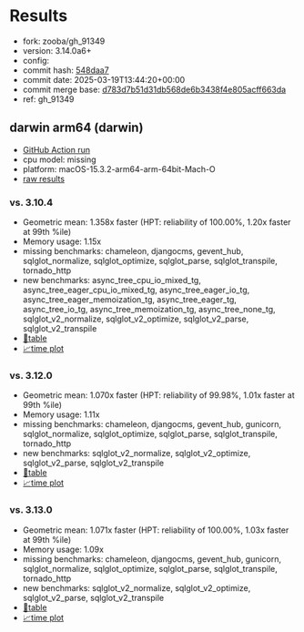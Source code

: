 # Results

- fork: zooba/gh_91349
- version: 3.14.0a6+
- config: 
- commit hash: [548daa7](https://github.com/zooba/cpython/commit/548daa7)
- commit date: 2025-03-19T13:44:20+00:00
- commit merge base: [d783d7b51d31db568de6b3438f4e805acff663da](https://github.com/python/cpython/commit/d783d7b51d31db568de6b3438f4e805acff663da)
- ref: gh_91349

## darwin arm64 (darwin)

- [GitHub Action run](https://github.com/faster-cpython/benchmarking/actions/runs/13948931188)
- cpu model: missing
- platform: macOS-15.3.2-arm64-arm-64bit-Mach-O
- [raw results](bm-20250319-darwin-arm64-zooba-gh_91349-3.14.0a6%2B-548daa7.json)

### vs. 3.10.4

- Geometric mean: 1.358x faster (HPT: reliability of 100.00%, 1.20x faster at 99th %ile)
- Memory usage: 1.15x
- missing benchmarks: chameleon, djangocms, gevent_hub, sqlglot_normalize, sqlglot_optimize, sqlglot_parse, sqlglot_transpile, tornado_http
- new benchmarks: async_tree_cpu_io_mixed_tg, async_tree_eager_cpu_io_mixed_tg, async_tree_eager_io_tg, async_tree_eager_memoization_tg, async_tree_eager_tg, async_tree_io_tg, async_tree_memoization_tg, async_tree_none_tg, sqlglot_v2_normalize, sqlglot_v2_optimize, sqlglot_v2_parse, sqlglot_v2_transpile
- [📄table](bm-20250319-darwin-arm64-zooba-gh_91349-3.14.0a6%2B-548daa7-vs-3.10.4.md)
- [📈time plot](bm-20250319-darwin-arm64-zooba-gh_91349-3.14.0a6%2B-548daa7-vs-3.10.4.svg)

### vs. 3.12.0

- Geometric mean: 1.070x faster (HPT: reliability of 99.98%, 1.01x faster at 99th %ile)
- Memory usage: 1.11x
- missing benchmarks: chameleon, djangocms, gevent_hub, gunicorn, sqlglot_normalize, sqlglot_optimize, sqlglot_parse, sqlglot_transpile, tornado_http
- new benchmarks: sqlglot_v2_normalize, sqlglot_v2_optimize, sqlglot_v2_parse, sqlglot_v2_transpile
- [📄table](bm-20250319-darwin-arm64-zooba-gh_91349-3.14.0a6%2B-548daa7-vs-3.12.0.md)
- [📈time plot](bm-20250319-darwin-arm64-zooba-gh_91349-3.14.0a6%2B-548daa7-vs-3.12.0.svg)

### vs. 3.13.0

- Geometric mean: 1.071x faster (HPT: reliability of 100.00%, 1.03x faster at 99th %ile)
- Memory usage: 1.09x
- missing benchmarks: chameleon, djangocms, gevent_hub, gunicorn, sqlglot_normalize, sqlglot_optimize, sqlglot_parse, sqlglot_transpile, tornado_http
- new benchmarks: sqlglot_v2_normalize, sqlglot_v2_optimize, sqlglot_v2_parse, sqlglot_v2_transpile
- [📄table](bm-20250319-darwin-arm64-zooba-gh_91349-3.14.0a6%2B-548daa7-vs-3.13.0.md)
- [📈time plot](bm-20250319-darwin-arm64-zooba-gh_91349-3.14.0a6%2B-548daa7-vs-3.13.0.svg)

